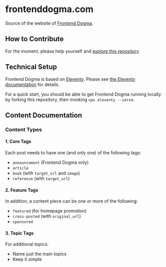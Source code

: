 # frontenddogma.com

Source of the website of [Frontend Dogma](https://frontenddogma.com/).

## How to Contribute

For the moment, please help yourself and [explore this repository](https://github.com/j9t/frontenddogma.com).

## Technical Setup

Frontend Dogma is based on [Eleventy](https://www.11ty.dev/). Please see [the Eleventy documentation](https://www.11ty.dev/docs/) for details.

For a quick start, you should be able to get Frontend Dogma running locally by forking this repository, then invoking `npx eleventy --serve`.

## Content Documentation

### Content Types

#### 1. Core Tags

Each post needs to have one (and only one) of the following tags:

* `announcement` (Frontend Dogma only)
* `article`
* `book` (with `target_url` and `image`)
* `reference` (with `target_url`)

#### 2. Feature Tags

In addition, a content piece can be one or more of the following:

* `featured` (for homepage promotion)
* `cross-posted` (with `original_url`)
* `sponsored`

#### 3. Topic Tags

For additional topics:

* Name just the main topics
* Keep it simple